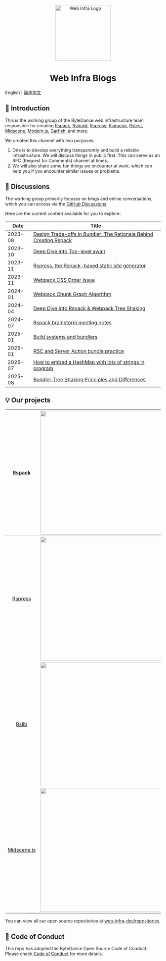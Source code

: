 <div align="center">
  <a href="https://webinfra.org/" target="blank"><img src="https://lf3-static.bytednsdoc.com/obj/eden-cn/zq-uylkvT/ljhwZthlaukjlkulzlp/web-infra-logo.png" width="180" alt="Web Infra Logo" /></a>
</div>

<h1 align="center">Web Infra Blogs</h1>

English | [简体中文](./README.zh-CN.md)

## 👋 Introduction

This is the working group of the ByteDance web infrastructure team responsible for creating [Rspack](https://github.com/web-infra-dev/rspack), [Rsbuild](https://github.com/web-infra-dev/rsbuild), [Rspress](https://github.com/web-infra-dev/rspress), [Rsdoctor](https://github.com/web-infra-dev/rsdoctor), [Rstest](https://github.com/web-infra-dev/rstest), [Midscene](https://github.com/web-infra-dev/midscene), [Modern.js](https://github.com/web-infra-dev/modern.js), [Garfish](https://github.com/web-infra-dev/garfish), and more.

We created this channel with two purposes:

1. One is to develop everything transparently and build a reliable infrastructure. We will discuss things in public first. This can serve as an RFC (Request for Comments) channel at times.
2. We will also share some fun things we encounter at work, which can help you if you encounter similar issues or problems.

## 💬 Discussions

The working group primarily focuses on blogs and online conversations, which you can access via the [GitHub Discussions](https://github.com/web-infra-dev/wg/discussions).

Here are the current content available for you to explore:

| Date    | Title                                                                                                                   |
| ------- | ----------------------------------------------------------------------------------------------------------------------- |
| 2023-08 | [Design Trade-offs in Bundler: The Rationale Behind Creating Rspack](https://github.com/web-infra-dev/wg/discussions/1) |
| 2023-10 | [Deep Dive into Top-level await](https://github.com/orgs/web-infra-dev/discussions/9)                                   |
| 2023-11 | [Rspress, the Rspack-based static site generator](https://github.com/web-infra-dev/wg/discussions/5)                    |
| 2023-11 | [Webpack CSS Order Issue](https://github.com/orgs/web-infra-dev/discussions/12)                                         |
| 2024-01 | [Webpack Chunk Graph Algorithm](https://github.com/orgs/web-infra-dev/discussions/15)                                   |
| 2024-04 | [Deep Dive into Rspack & Webpack Tree Shaking](https://github.com/orgs/web-infra-dev/discussions/17)                    |
| 2024-07 | [Rspack brainstorm meeting notes](https://github.com/web-infra-dev/rspack/discussions/7405)                             |
| 2025-01 | [Build systems and bundlers](https://github.com/orgs/web-infra-dev/discussions/24)                                      |
| 2025-01 | [RSC and Server Action bundle practice](https://github.com/orgs/web-infra-dev/discussions/23)                           |
| 2025-07 | [How to embed a HashMap with lots of strings in program](https://github.com/orgs/web-infra-dev/discussions/27)          |
| 2025-08 | [Bundler Tree Shaking Principles and Differences](https://github.com/orgs/web-infra-dev/discussions/29)                 |

## 💡 Our projects

|    [Rspack](https://github.com/web-infra-dev/rspack)     |  <a href="https://github.com/web-infra-dev/rspack" target="blank"><img src="https://github.com/user-attachments/assets/62a89253-dfdc-4564-b900-72b9e5186643" width="400" /></a>  |   [Rsbuild](https://github.com/web-infra-dev/rsbuild)   |  <a href="https://github.com/web-infra-dev/rsbuild" target="blank"><img src="https://github.com/user-attachments/assets/6ba8fe2e-9160-4841-b298-82773a3466e1" width="400" /></a>  |
| :------------------------------------------------------: | :------------------------------------------------------------------------------------------------------------------------------------------------------------------------------: | :-----------------------------------------------------: | :-------------------------------------------------------------------------------------------------------------------------------------------------------------------------------: |
|   [Rspress](https://github.com/web-infra-dev/rspress)    | <a href="https://github.com/web-infra-dev/rspress" target="blank"><img src="https://github.com/user-attachments/assets/610e5b3f-2f1a-4a0c-81a9-bc75bc0928cb" width="400" /></a>  |  [Rsdoctor](https://github.com/web-infra-dev/rsdoctor)  | <a href="https://github.com/web-infra-dev/rsdoctor" target="blank"><img src="https://github.com/user-attachments/assets/3b1612e5-c6d0-43ee-9313-722a2458d4be" width="400" /></a>  |
|     [Rslib](https://github.com/web-infra-dev/rslib)      |  <a href="https://github.com/web-infra-dev/rslib" target="blank"><img src="https://github.com/user-attachments/assets/39cb6d20-b6e7-48e9-bb48-b8a8f2a2c680" width="400" /></a>   |    [Rstest](https://github.com/web-infra-dev/rstest)    |  <a href="https://github.com/web-infra-dev/rstest" target="blank"><img src="https://github.com/user-attachments/assets/c87a3499-2a54-40c4-9d2c-7575d85d6d9b" width="400" /></a>   |
| [Midscene.js](https://github.com/web-infra-dev/midscene) | <a href="https://github.com/web-infra-dev/midscene" target="blank"><img src="https://github.com/user-attachments/assets/1cc0330f-91c3-4e27-8035-e730b05e1104" width="400" /></a> | [Modern.js](https://github.com/web-infra-dev/modern.js) | <a href="https://github.com/web-infra-dev/modern.js" target="blank"><img src="https://github.com/user-attachments/assets/9bdc7030-53cc-4d98-bcd0-c2a2bdc273ce" width="400" /></a> |

You can view all our open source repositories at [web-infra-dev/repositories](https://github.com/orgs/web-infra-dev/repositories?sort=stargazers).

## 🤝 Code of Conduct

This repo has adopted the ByteDance Open Source Code of Conduct. Please check [Code of Conduct](./CODE_OF_CONDUCT.md) for more details.

